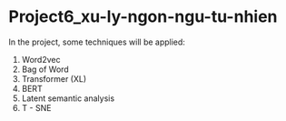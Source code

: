# Project6_xu-ly-ngon-ngu-tu-nhien
In the project, some techniques will be applied:
  1. Word2vec
  2. Bag of Word
  3. Transformer (XL)
  4. BERT
  5. Latent semantic analysis
  6. T - SNE
